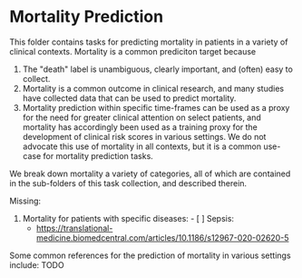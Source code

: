 # Mortality Prediction

This folder contains tasks for predicting mortality in patients in a variety of clinical contexts. Mortality
is a common prediciton target because

1. The "death" label is unambiguous, clearly important, and (often) easy to collect.
2. Mortality is a common outcome in clinical research, and many studies have collected data that can be used
   to predict mortality.
3. Mortality prediction within specific time-frames can be used as a proxy for the need for greater clinical
   attention on select patients, and mortality has accordingly been used as a training proxy for the
   development of clinical risk scores in various settings. We do not advocate this use of mortality in all
   contexts, but it is a common use-case for mortality prediction tasks.

We break down mortality a variety of categories, all of which are contained in the sub-folders of this task
collection, and described therein.

Missing:

1. Mortality for patients with specific diseases:
   \- \[ \] Sepsis:
   - https://translational-medicine.biomedcentral.com/articles/10.1186/s12967-020-02620-5

Some common references for the prediction of mortality in various settings include: TODO
